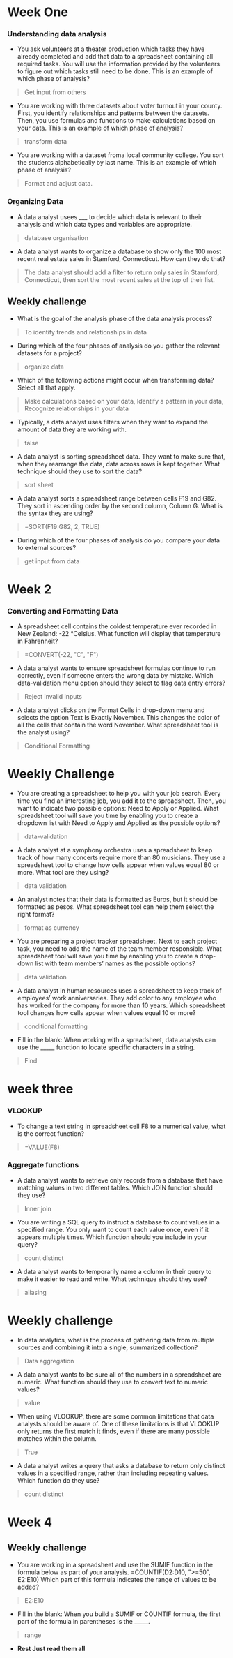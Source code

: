# Week One
### Understanding data analysis
- You ask volunteers at a theater production which tasks they have already completed and add that data to a spreadsheet containing all required tasks. You will use the information provided by the volunteers to figure out which tasks still need to be done. This is an example of which phase of analysis?
> Get input from others
- You are working with three datasets about voter turnout in your county. First, you identify relationships and patterns between the datasets. Then, you use formulas and functions to make calculations based on your data. This is an example of
 which phase of analysis?
 > transform data
 - You are working with a dataset froma local community college. You sort the students alphabetically by last name. This is an example of which phase of analysis?
 > Format and adjust data.
 ### Organizing Data
 - A data analyst usees ___ to decide which data is relevant to their analysis and which data types and variables are appropriate.
 >  database organisation
 - A data analyst wants to organize a database to show only the 100 most recent real estate sales in Stamford, Connecticut. How can they do that?
 > The data analyst should add a filter to return only sales in Stamford, Connecticut, then sort the most recent sales at the top of their list.
 
 ## Weekly challenge
 - What is the goal of the analysis phase of the data analysis process?
> To identify trends and relationships in data
- During which of the four phases of analysis do you gather the relevant datasets for a project?
> organize data
- Which of the following actions might occur when transforming data? Select all that apply.
> Make calculations based on your data, Identify a pattern in your data, Recognize relationships in your data
- Typically, a data analyst uses filters when they want to expand the amount of data they are working with.
> false
- A data analyst is sorting spreadsheet data. They want to make sure that, when they rearrange the data, data across rows is kept together. What technique should they use to sort the data?
> sort sheet
- A data analyst sorts a spreadsheet range between cells F19 and G82. They sort in ascending order by the second column, Column G. What is the syntax they are using?
> =SORT(F19:G82, 2, TRUE)
- During which of the four phases of analysis do you compare your data to external sources?
> get input from data

# Week 2

### Converting and Formatting Data
- A spreadsheet cell contains the coldest temperature ever recorded in New Zealand: -22 °Celsius. What function will display that temperature in Fahrenheit? 
> =CONVERT(-22, "C", "F")
- A data analyst wants to ensure spreadsheet formulas continue to run correctly, even if someone enters the wrong data by mistake. Which data-validation menu option should they select to flag data entry errors?
> Reject invalid inputs
- A data analyst clicks on the Format Cells in drop-down menu and selects the option Text Is Exactly November. This changes the color of all the cells that contain the word November. What spreadsheet tool is the analyst using?
> Conditional Formatting


# Weekly Challenge
- You are creating a spreadsheet to help you with your job search. Every time you find an interesting job, you add it to the spreadsheet. Then, you want to indicate two possible options: Need to Apply or Applied. What spreadsheet tool will save you time by enabling you to create a dropdown list with Need to Apply and Applied as the possible options?
> data-validation
- A data analyst at a symphony orchestra uses a spreadsheet to keep track of how many concerts require more than 80 musicians. They use a spreadsheet tool to change how cells appear when values equal 80 or more. What tool are they using?
> data validation
- An analyst notes that their data is formatted as Euros, but it should be formatted as pesos. What spreadsheet tool can help them select the right format?
> format as currency
- You are preparing a project tracker spreadsheet. Next to each project task, you need to add the name of the team member responsible. What spreadsheet tool will save you time by enabling you to create a drop-down list with team members’ names as the possible options?
> data validation
- A data analyst in human resources uses a spreadsheet to keep track of employees’ work anniversaries. They add color to any employee who has worked for the company for more than 10 years. Which spreadsheet tool changes how cells appear when values equal 10 or more?
> conditional formatting
- Fill in the blank: When working with a spreadsheet, data analysts can use the _____ function to locate specific characters in a string.
> Find

 # week three
 ### VLOOKUP
 - To change a text string in spreadsheet cell F8 to a numerical value, what is the correct function? 
> =VALUE(F8)
### Aggregate functions 
- A data analyst wants to retrieve only records from a database that have matching values in two different tables. Which JOIN function should they use?
> Inner join
- You are writing a SQL query to instruct a database to count values in a specified range. You only want to count each value once, even if it appears multiple times. Which function should you include in your query?
> count distinct
- A data analyst wants to temporarily name a column in their query to make it easier to read and write. What technique should they use?
> aliasing
# Weekly challenge
- In data analytics, what is the process of gathering data from multiple sources and combining it into a single, summarized collection?
> Data aggregation
- A data analyst wants to be sure all of the numbers in a spreadsheet are numeric. What function should they use to convert text to numeric values? 
> value
- When using VLOOKUP, there are some common limitations that data analysts should be aware of. One of these limitations is that VLOOKUP only returns the first match it finds, even if there are many possible matches within the column.
> True
- A data analyst writes a query that asks a database to return only distinct values in a specified range, rather than including repeating values. Which function do they use?
> count distinct

# Week 4
## Weekly challenge
- You are working in a spreadsheet and use the SUMIF function in the formula below as part of your analysis. 
=COUNTIF(D2:D10, ”>=50”, E2:E10)
Which part of this formula indicates the range of values to be added? 
> E2:E10
- Fill in the blank: When you build a SUMIF or COUNTIF formula, the first part of the formula in parentheses is the _____.
> range
- **Rest Just read them all**
